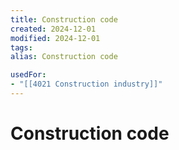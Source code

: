 ```yaml
---
title: Construction code
created: 2024-12-01
modified: 2024-12-01
tags: 
alias: Construction code

usedFor:
- "[[4021 Construction industry]]"
---
```

# Construction code
